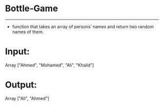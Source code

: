 # Bottle-Game
-------------

* function that takes an array of persons’ names and return two random names of them.

# Input:
Array ["Ahmed", "Mohamed", "Ali", "Khalid"]

# Output:
Array ["Ali", "Ahmed"]
